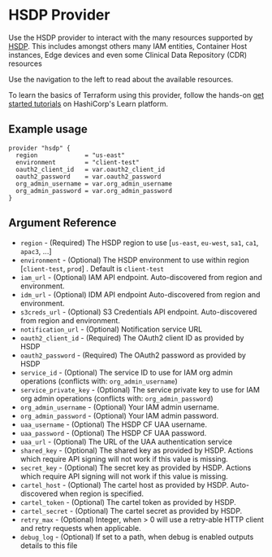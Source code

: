 # HSDP Provider

Use the HSDP provider to interact with the many resources supported by [HSDP](https://www.hsdp.io). This includes amongst others many IAM entities, Container Host instances, Edge devices and even some Clinical Data Repository (CDR) resources

Use the navigation to the left to read about the available resources.

To learn the basics of Terraform using this provider, follow the hands-on [get started tutorials](https://learn.hashicorp.com/tutorials/terraform/infrastructure-as-code) on HashiCorp's Learn platform.

## Example usage

```hcl
provider "hsdp" {
  region             = "us-east"
  environment        = "client-test"
  oauth2_client_id   = var.oauth2_client_id
  oauth2_password    = var.oauth2_password
  org_admin_username = var.org_admin_username
  org_admin_password = var.org_admin_password
}
```

## Argument Reference

* `region` - (Required) The HSDP region to use [`us-east`, `eu-west`, `sa1`, `ca1`, `apac3`, ...]
* `environment` - (Optional) The HSDP environment to use within region [`client-test`, `prod`] . Default is `client-test`
* `iam_url` - (Optional) IAM API endpoint. Auto-discovered from region and environment.
* `idm_url` - (Optional) IDM API endpoint Auto-discovered from region and environment.
* `s3creds_url` - (Optional) S3 Credentials API endpoint. Auto-discovered from region and environment.
* `notification_url` - (Optional) Notification service URL
* `oauth2_client_id` - (Required) The OAuth2 client ID as provided by HSDP
* `oauth2_password` - (Required) The OAuth2 password as provided by HSDP
* `service_id` - (Optional) The service ID to use for IAM org admin operations (conflicts with: `org_admin_username`)
* `service_private_key` - (Optional) The service private key to use for IAM org admin operations (conflicts with: `org_admin_password`)
* `org_admin_username` - (Optional) Your IAM admin username.
* `org_admin_password` - (Optional) Your IAM admin password.
* `uaa_username` - (Optional) The HSDP CF UAA username.
* `uaa_password` - (Optional) The HSDP CF UAA password.
* `uaa_url` - (Optional) The URL of the UAA authentication service
* `shared_key` - (Optional) The shared key as provided by HSDP. Actions which require API signing will not work if this value is missing.
* `secret_key` - (Optional) The secret key as provided by HSDP. Actions which require API signing will not work if this value is missing.
* `cartel_host` - (Optional) The cartel host as provided by HSDP. Auto-discovered when region is specified.
* `cartel_token` - (Optional) The cartel token as provided by HSDP.
* `cartel_secret` - (Optional) The cartel secret as provided by HSDP.
* `retry_max` - (Optional) Integer, when > 0 will use a retry-able HTTP client and retry requests when applicable.
* `debug_log` - (Optional) If set to a path, when debug is enabled outputs details to this file
